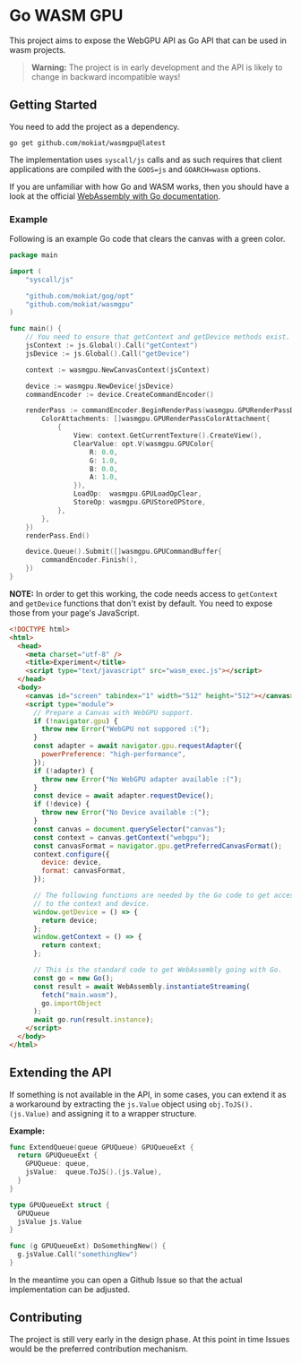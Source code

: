 # Go WASM GPU

This project aims to expose the WebGPU API as Go API that can be used
in wasm projects.

> **Warning:** The project is in early development and the API is likely to
> change in backward incompatible ways!

## Getting Started

You need to add the project as a dependency.

```
go get github.com/mokiat/wasmgpu@latest
```

The implementation uses `syscall/js` calls and as such requires that client
applications are compiled with the `GOOS=js` and `GOARCH=wasm` options.

If you are unfamiliar with how Go and WASM works, then you should have a look at
the official [WebAssembly with Go documentation](https://github.com/golang/go/wiki/WebAssembly).


### Example

Following is an example Go code that clears the canvas with a green color.

```go
package main

import (
	"syscall/js"

	"github.com/mokiat/gog/opt"
	"github.com/mokiat/wasmgpu"
)

func main() {
	// You need to ensure that getContext and getDevice methods exist.
	jsContext := js.Global().Call("getContext")
	jsDevice := js.Global().Call("getDevice")

	context := wasmgpu.NewCanvasContext(jsContext)

	device := wasmgpu.NewDevice(jsDevice)
	commandEncoder := device.CreateCommandEncoder()

	renderPass := commandEncoder.BeginRenderPass(wasmgpu.GPURenderPassDescriptor{
		ColorAttachments: []wasmgpu.GPURenderPassColorAttachment{
			{
				View: context.GetCurrentTexture().CreateView(),
				ClearValue: opt.V(wasmgpu.GPUColor{
					R: 0.0,
					G: 1.0,
					B: 0.0,
					A: 1.0,
				}),
				LoadOp:  wasmgpu.GPULoadOpClear,
				StoreOp: wasmgpu.GPUStoreOPStore,
			},
		},
	})
	renderPass.End()

	device.Queue().Submit([]wasmgpu.GPUCommandBuffer{
		commandEncoder.Finish(),
	})
}
```

**NOTE:** In order to get this working, the code needs access to `getContext` and
`getDevice` functions that don't exist by default. You need to expose those
from your page's JavaScript.

```html
<!DOCTYPE html>
<html>
  <head>
    <meta charset="utf-8" />
    <title>Experiment</title>
    <script type="text/javascript" src="wasm_exec.js"></script>
  </head>
  <body>
    <canvas id="screen" tabindex="1" width="512" height="512"></canvas>
    <script type="module">
      // Prepare a Canvas with WebGPU support.
      if (!navigator.gpu) {
        throw new Error("WebGPU not suppored :(");
      }
      const adapter = await navigator.gpu.requestAdapter({
        powerPreference: "high-performance",
      });
      if (!adapter) {
        throw new Error("No WebGPU adapter available :(");
      }
      const device = await adapter.requestDevice();
      if (!device) {
        throw new Error("No Device available :(");
      }
      const canvas = document.querySelector("canvas");
      const context = canvas.getContext("webgpu");
      const canvasFormat = navigator.gpu.getPreferredCanvasFormat();
      context.configure({
        device: device,
        format: canvasFormat,
      });

      // The following functions are needed by the Go code to get access
      // to the context and device.
      window.getDevice = () => {
        return device;
      };
      window.getContext = () => {
        return context;
      };

      // This is the standard code to get WebAssembly going with Go.
      const go = new Go();
      const result = await WebAssembly.instantiateStreaming(
        fetch("main.wasm"),
        go.importObject
      );
      await go.run(result.instance);
    </script>
  </body>
</html>
```

## Extending the API

If something is not available in the API, in some cases, you can extend it as a
workaround by extracting the `js.Value` object using `obj.ToJS().(js.Value)`
and assigning it to a wrapper structure.

**Example:**

```go
func ExtendQueue(queue GPUQueue) GPUQueueExt {
  return GPUQueueExt {
    GPUQueue: queue,
    jsValue:  queue.ToJS().(js.Value),
  }
}

type GPUQueueExt struct {
  GPUQueue
  jsValue js.Value
}

func (g GPUQueueExt) DoSomethingNew() {
  g.jsValue.Call("somethingNew")
}
```

In the meantime you can open a Github Issue so that the actual implementation
can be adjusted.

## Contributing

The project is still very early in the design phase. At this point in time
Issues would be the preferred contribution mechanism.
